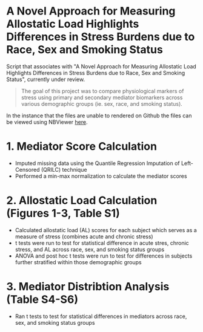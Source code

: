 # A Novel Approach for Measuring Allostatic Load Highlights Differences in Stress Burdens due to Race, Sex and Smoking Status

Script that associates with "A Novel Approach for Measuring Allostatic Load Highlights Differences in Stress Burdens due to Race, Sex and Smoking Status", currently under review.

> The goal of this project was to compare physiological markers of stress using primary and secondary mediator biomarkers across various demographic groups (ie. sex, race, and smoking status).

In the instance that the files are unable to rendered on Github the files can be viewed using NBViewer [here](https://nbviewer.org/github/UNC-CEMALB/A-Novel-Approach-for-Measuring-Allostatic-Load-Highlights-Differences-in-Stress-Burdens-due-to-Race-/tree/main/).

# 1. Mediator Score Calculation
- Imputed missing data using the Quantile Regression Imputation of Left-Censored (QRILC) technique
- Performed a min-max normalization to calculate the mediator scores

# 2. Allostatic Load Calculation (Figures 1-3, Table S1)
- Calculated allostatic load (AL) scores for each subject which serves as a measure of stress (combines acute and chronic stress)
- t tests were run to test for statistical difference in acute stres, chronic stress, and AL across race, sex, and smoking status groups
- ANOVA and post hoc t tests were run to test for differences in subjects further stratified within those demographic groups

# 3. Mediator Distribtion Analysis (Table S4-S6)
- Ran t tests to test for statistical differences in mediators across race, sex, and smoking status groups

